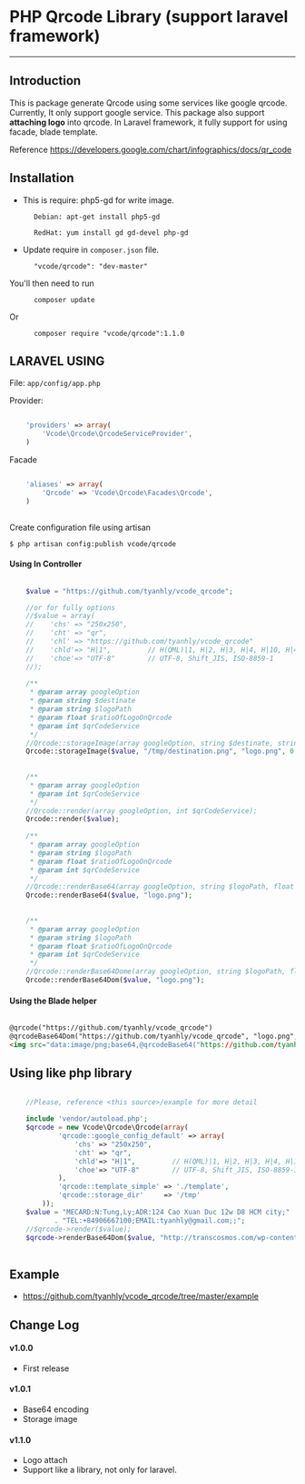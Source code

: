 # PHP Qrcode Library (support laravel framework)


----------

## Introduction

This is package generate Qrcode using some services like google qrcode. Currently, It only support google service. This package also support <b>attaching logo</b> into qrcode. In Laravel framework, it fully support for using facade, blade template.

Reference https://developers.google.com/chart/infographics/docs/qr_code

## Installation

- This is require: php5-gd for write image.
~~~
      Debian: apt-get install php5-gd

      RedHat: yum install gd gd-devel php-gd
~~~

- Update require in `composer.json` file.
~~~
      "vcode/qrcode": "dev-master"
~~~
   You'll then need to run 
~~~
      composer update
~~~

  Or
~~~
      composer require "vcode/qrcode":1.1.0
~~~

## LARAVEL USING

File: `app/config/app.php` 

Provider:
~~~php

    'providers' => array(
        'Vcode\Qrcode\QrcodeServiceProvider',
    )

~~~

Facade
~~~php

    'aliases' => array(
        'Qrcode' => 'Vcode\Qrcode\Facades\Qrcode',
    )
    
~~~

Create configuration file using artisan

~~~
$ php artisan config:publish vcode/qrcode
~~~

#### Using In Controller
~~~php

    $value = "https://github.com/tyanhly/vcode_qrcode";

    //or for fully options
    //$value = array(
    //    'chs' => "250x250",
    //    'cht' => "qr",
    //    'chl' => "https://github.com/tyanhly/vcode_qrcode"
    //    'chld'=> "H|1",         // H(QML)|1, H|2, H|3, H|4, H|10, H|40,
    //    'choe'=> "UTF-8"        // UTF-8, Shift_JIS, ISO-8859-1
    //);
    
    /**
     * @param array googleOption
     * @param string $destinate
     * @param string $logoPath
     * @param float $ratioOfLogoOnQrcode
     * @param int $qrCodeService
     */
    //Qrcode::storageImage(array googleOption, string $destinate, string $logoPath, float $ratioOfLogoOnQrcode, int $qrCodeService);
    Qrcode::storageImage($value, "/tmp/destination.png", "logo.png", 0.3);
    
    
    /**
     * @param array googleOption
     * @param int $qrCodeService
     */
    //Qrcode::render(array googleOption, int $qrCodeService);
    Qrcode::render($value);
    
    /**
     * @param array googleOption
     * @param string $logoPath
     * @param float $ratioOfLogoOnQrcode
     * @param int $qrCodeService
     */
    //Qrcode::renderBase64(array googleOption, string $logoPath, float $ratioOfLogoOnQrcode, int $qrCodeService);
    Qrcode::renderBase64($value, "logo.png");
    
    
    /**
     * @param array googleOption
     * @param string $logoPath
     * @param float $ratioOfLogoOnQrcode
     * @param int $qrCodeService
     */
    //Qrcode::renderBase64Dome(array googleOption, string $logoPath, float $ratioOfLogoOnQrcode, int $qrCodeService);
    Qrcode::renderBase64Dom($value, "logo.png");

~~~

#### Using the Blade helper

~~~html

@qrcode("https://github.com/tyanhly/vcode_qrcode")
@qrcodeBase64Dom("https://github.com/tyanhly/vcode_qrcode", "logo.png", 0.5)
<img src="data:image/png;base64,@qrcodeBase64("https://github.com/tyanhly/vcode_qrcode", "logo.png", 0.5)" />

~~~

## Using like php library

~~~php

    //Please, reference <this source>/example for more detail
    
    include 'vendor/autoload.php';
    $qrcode = new Vcode\Qrcode\Qrcode(array(
            'qrcode::google_config_default' => array(
                'chs' => "250x250",
                'cht' => "qr",
                'chld'=> "H|1",         // H(QML)|1, H|2, H|3, H|4, H|10, H|40,
                'choe'=> "UTF-8"        // UTF-8, Shift_JIS, ISO-8859-1
            ),
            'qrcode::template_simple' => './template',
            'qrcode::storage_dir'     => '/tmp'
        ));
    $value = "MECARD:N:Tung,Ly;ADR:124 Cao Xuan Duc 12w D8 HCM city;"
           . "TEL:+84906667100;EMAIL:tyanhly@gmail.com;;";
    //$qrcode->render($value);
    $qrcode->renderBase64Dom($value, "http://transcosmos.com/wp-content/uploads/2014/06/logo3.png", 0.7);
    
~~~

## Example
  
- https://github.com/tyanhly/vcode_qrcode/tree/master/example

## Change Log

#### v1.0.0

- First release

#### v1.0.1

- Base64 encoding
- Storage image

#### v1.1.0

- Logo attach
- Support like a library, not only for laravel. 
